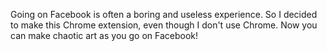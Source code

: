 Going on Facebook is often a boring and useless experience. So I decided to make this Chrome extension, even though I don't use Chrome. Now you can make chaotic art as you go on Facebook!